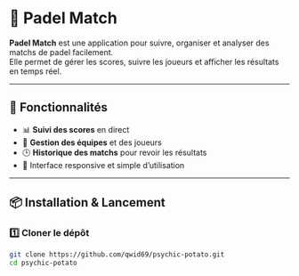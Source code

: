 # 🏓 Padel Match

**Padel Match** est une application pour suivre, organiser et analyser des matchs de padel facilement.  
Elle permet de gérer les scores, suivre les joueurs et afficher les résultats en temps réel.

---

## 🚀 Fonctionnalités

- 📊 **Suivi des scores** en direct  
- 👫 **Gestion des équipes** et des joueurs  
- 🕒 **Historique des matchs** pour revoir les résultats  
- 📱 Interface responsive et simple d’utilisation  

---

## 📦 Installation & Lancement

### 1️⃣ Cloner le dépôt
```bash
git clone https://github.com/qwid69/psychic-potato.git
cd psychic-potato
